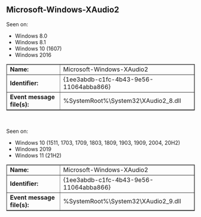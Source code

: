 ## Microsoft-Windows-XAudio2

Seen on:
* Windows 8.0
* Windows 8.1
* Windows 10 (1607)
* Windows 2016

<table border="1" class="docutils">
  <tbody>
    <tr>
      <td><b>Name:</b></td>
      <td>Microsoft-Windows-XAudio2</td>
    </tr>
    <tr>
      <td><b>Identifier:</b></td>
      <td>{1ee3abdb-c1fc-4b43-9e56-11064abba866}</td>
    </tr>
    <tr>
      <td><b>Event message file(s):</b></td>
      <td>%SystemRoot%\System32\XAudio2_8.dll</td>
    </tr>
  </tbody>
</table>

&nbsp;

Seen on:
* Windows 10 (1511, 1703, 1709, 1803, 1809, 1903, 1909, 2004, 20H2)
* Windows 2019
* Windows 11 (21H2)

<table border="1" class="docutils">
  <tbody>
    <tr>
      <td><b>Name:</b></td>
      <td>Microsoft-Windows-XAudio2</td>
    </tr>
    <tr>
      <td><b>Identifier:</b></td>
      <td>{1ee3abdb-c1fc-4b43-9e56-11064abba866}</td>
    </tr>
    <tr>
      <td><b>Event message file(s):</b></td>
      <td>%SystemRoot%\System32\XAudio2_9.dll</td>
    </tr>
  </tbody>
</table>

&nbsp;

